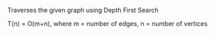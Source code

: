 Traverses the given graph using Depth First Search

T(n) = O(m+n), where m = number of edges, n = number of vertices
